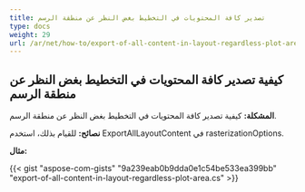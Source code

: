 ```yaml
---
title: تصدير كافة المحتويات في التخطيط بغض النظر عن منطقة الرسم
type: docs
weight: 29
url: /ar/net/how-to/export-of-all-content-in-layout-regardless-plot-area/
---
```


## **كيفية تصدير كافة المحتويات في التخطيط بغض النظر عن منطقة الرسم**

**المشكلة:** كيفية تصدير كافة المحتويات في التخطيط بغض النظر عن منطقة الرسم.

**نصائح:** للقيام بذلك، استخدم ExportAllLayoutContent في rasterizationOptions.

**مثال:**

{{< gist "aspose-com-gists" "9a239eab0b9dda0e1c54be533ea399bb" "export-of-all-content-in-layout-regardless-plot-area.cs" >}}
